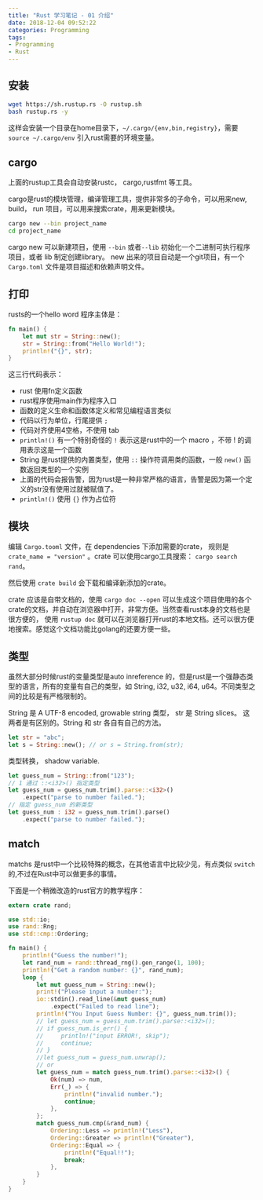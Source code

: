 ```yaml
---
title: "Rust 学习笔记 - 01 介绍"
date: 2018-12-04 09:52:22
categories: Programming
tags:
- Programming
- Rust
---
```

## 安装

```bash
wget https://sh.rustup.rs -O rustup.sh
bash rustup.rs -y
```
这样会安装一个目录在home目录下，`~/.cargo/{env,bin,registry}`，需要`source ~/.cargo/env` 引入rust需要的环境变量。

## cargo
上面的rustup工具会自动安装rustc， cargo,rustfmt 等工具。

cargo是rust的模块管理，编译管理工具，提供非常多的子命令，可以用来new, build， run 项目，可以用来搜索crate，用来更新模块。

```bash
cargo new --bin project_name
cd project_name
```
cargo new 可以新建项目，使用 `--bin` 或者`--lib` 初始化一个二进制可执行程序项目，或者 lib 制定创建library。 new 出来的项目自动是一个git项目，有一个 `Cargo.toml` 文件是项目描述和依赖声明文件。

## 打印
rusts的一个hello word 程序主体是：
<!-- more -->

```rust
fn main() {
    let mut str = String::new();
    str = String::from("Hello World!");   
    println!("{}", str);
}
```
这三行代码表示：

- rust 使用fn定义函数
- rust程序使用main作为程序入口
- 函数的定义生命和函数体定义和常见编程语言类似
- 代码以行为单位，行尾提供 `;`
- 代码对齐使用4空格，不使用 tab
- `println!()` 有一个特别奇怪的 `!` 表示这是rust中的一个 macro ，不带 ! 的调用表示这是一个函数
- String 是rust提供的内置类型，使用 `::` 操作符调用类的函数，一般 `new()` 函数返回类型的一个实例
- 上面的代码会报告警，因为rust是一种非常严格的语言，告警是因为第一个定义的str没有使用过就被赋值了。
- `println!()` 使用 `{}` 作为占位符


## 模块
编辑 `Cargo.tooml` 文件，在 dependencies 下添加需要的crate， 规则是 `crate_name = "version"` 。crate 可以使用cargo工具搜索： `cargo search rand`。

 然后使用 `crate build` 会下载和编译新添加的crate。

crate 应该是自带文档的，使用 `cargo doc --open` 可以生成这个项目使用的各个crate的文档，并自动在浏览器中打开，非常方便。当然查看rust本身的文档也是很方便的， 使用 `rustup doc` 就可以在浏览器打开rust的本地文档。还可以很方便地搜索。感觉这个文档功能比golang的还要方便一些。

## 类型
虽然大部分时候rust的变量类型是auto inreference 的，但是rust是一个强静态类型的语言，所有的变量有自己的类型，如 String, i32, u32, i64, u64。不同类型之间的比较是有严格限制的。

String 是 A UTF-8 encoded, growable string 类型， str 是 String slices。 这两者是有区别的。String 和 str 各自有自己的方法。

```rust
let str = "abc";
let s = String::new(); // or s = String.from(str);
```

类型转换， shadow variable.
```rust
let guess_num = String::from("123");
// 1 通过 ::<i32>() 指定类型
let guess_num = guess_num.trim().parse::<i32>()
    .expect("parse to number failed.");
// 指定 guess_num 的新类型
let guess_num : i32 = guess_num.trim().parse()
    .expect("parse to number failed.");
```

## match
matchs 是rust中一个比较特殊的概念，在其他语言中比较少见，有点类似 `switch` 的,不过在Rust中可以做更多的事情。

下面是一个稍微改造的rust官方的教学程序：


```rust guessing_number.rs
extern crate rand;

use std::io;
use rand::Rng;
use std::cmp::Ordering;

fn main() {
    println!("Guess the number!");
    let rand_num = rand::thread_rng().gen_range(1, 100);
    println!("Get a random number: {}", rand_num);
    loop {
        let mut guess_num = String::new();
        print!("Please input a number:");
        io::stdin().read_line(&mut guess_num)
            .expect("Failed to read line");
        println!("You Input Guess Number: {}", guess_num.trim());
        // let guess_num = guess_num.trim().parse::<i32>();
        // if guess_num.is_err() {
        //     println!("input ERROR!, skip");
        //     continue;
        // }
        //let guess_num = guess_num.unwrap();
        // or
        let guess_num = match guess_num.trim().parse::<i32>() {
            Ok(num) => num,
            Err(_) => {
                println!("invalid number.");
                continue;
            },
        };
        match guess_num.cmp(&rand_num) {
            Ordering::Less => println!("Less"),
            Ordering::Greater => println!("Greater"),
            Ordering::Equal => {
                println!("Equal!!");
                break;
            },
        }
    }   
} 
```
